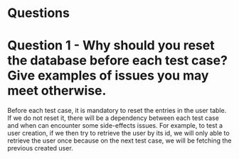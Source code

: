 # Questions

# Question 1 - Why should you reset the database before each test case? Give examples of issues you may meet otherwise.
Before each test case, it is mandatory to reset the entries in the user table. If we do not reset it, there will be a dependency between each test case and when can encounter some side-effects issues. For example, to test a user creation, if we then try to retrieve the user by its id, we will only able to retrieve the user once because on the next test case, we will be fetching the previous created user.